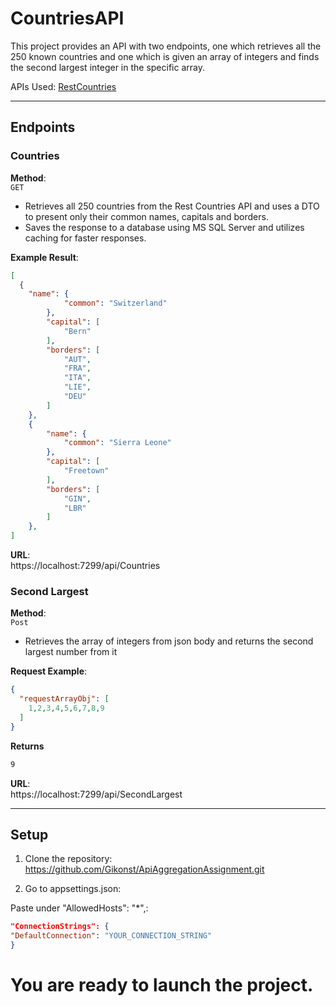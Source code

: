 # CountriesAPI

This project provides an API with two endpoints, one which retrieves all the 250 known countries and one which is given an array of integers and finds the second largest integer in the specific array.

APIs Used: [RestCountries](https://restcountries.com/)

---

## Endpoints
### Countries

**Method**:  
`GET`

- Retrieves all 250 countries from the Rest Countries API and uses a DTO to present only their common names, capitals and borders.
- Saves the response to a database using MS SQL Server and utilizes caching for faster responses.
  
**Example Result**:
```json
[
  {
    "name": {
            "common": "Switzerland"
        },
        "capital": [
            "Bern"
        ],
        "borders": [
            "AUT",
            "FRA",
            "ITA",
            "LIE",
            "DEU"
        ]
    },
    {
        "name": {
            "common": "Sierra Leone"
        },
        "capital": [
            "Freetown"
        ],
        "borders": [
            "GIN",
            "LBR"
        ]
    },
]
```
**URL**:  
https://localhost:7299/api/Countries

### Second Largest

**Method**:  
`Post`

- Retrieves the array of integers from json body and returns the second largest number from it

**Request Example**:
```json
{
  "requestArrayObj": [
    1,2,3,4,5,6,7,8,9
  ]
}
```
**Returns**
```bash
9
```
**URL**:  
https://localhost:7299/api/SecondLargest

---

## Setup

1. Clone the repository:
https://github.com/Gikonst/ApiAggregationAssignment.git

2. Go to appsettings.json:

Paste under "AllowedHosts": "*",:
  ```json
"ConnectionStrings": {
  "DefaultConnection": "YOUR_CONNECTION_STRING"
}
  ```
# You are ready to launch the project.
